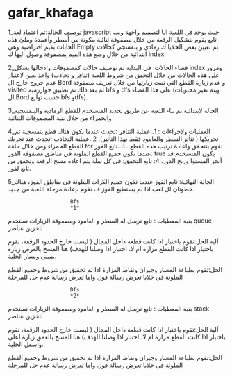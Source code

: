 ﻿# gafar_khafaga
1_توصيف الحالة:تم اعتماد لغة javascript لتصميم واجهة ويب UI حيث يوجد في اللعبة تابع يقوم بتشكيل الرقعة من خلال مصفوفة ثنائية مكونة من أسطر وأعمدة وملئ هذه الخانات بقيم افتراضية وهي Empty تم تعيين بعض الخلايا ك رمادي و بنفسجي كحالات ابتدائية من خلال وضع هذه القيم بمصفوفة وصول اليها ك index.

2_فضاء الحالات: في البداية تم توصيف حالات كمصفوفات وادخالها بشكل index ومرور على هذه الحالات من خلال التحقق من شروط اللعبة (تنافر و تجاذب) واخذ بعين لاعتبار عدم خروج خارج ال Bord و عدم زيارة القطع التي تمت زيارتها من خلال تعريف مصفوفة visited ثم بعد ذلك تم تطبيق خوارزمية bfs و dfs على هذا الفضاء (ويتم تغير محتويات ال Bord حسب توابع bfs وdfs).

3_الحالة لابتدائية:تم بناء اللعبة عن طريق تحديد المستخدم للقطع الرمادية والبنفسجية والحمراء من خلال بنية المصفوفات الثنائية

4_العمليات ولإجراءات :
1..عملية التنافر :تحدث عندما بكون هناك قطع بنفسجية تم تحريكها ( تتأثر السطر والعامود فقط بهذا التأثير).
2..عملية التجاذب :تحدث عند تحريك القطع الحمراء ومن خلال حلقة for تقوم بتتحقق واعادة ترتيب هذه القطع .
3..تابع الفوز :عندما تكون جميع القطع الملونة في مناطق مصفوفة الفوز true يكون المستخدم قد أنجز المستوا وربح الدور.
4: تابع التحقق: في كل نقلة يتم اعادة مسح الرقعة وتحقق من تابع لفوز.

5_الحالة النهائية: تابع الفوز عندما تكون جميع الكرات الملونة في مناطق الفوز، هناك خطوتان لل لعب اذا لم يستطيع الفوز ف نقوم بإعادة مرحلة اللعبة من جديد.

                        Bfs
                        *1*
بنية المعطيات : تابع نرسل له السطر و العامود ومصفوفة الزيارات
نستخدم queue لتخزين عناصر

آلية الحل:تقوم باختبار اذا كانت قطعة داخل المجال ( ليست خارج الحدود الرقعة، تقوم باختبار اذا كانت القطع مزارة ام لا، اختبار اذا وصلنا للهدف)
هنا المسح بالعرض زيارة يميني ويسار الخلية.

الحل:تقوم بطباعة المسار وجيران ونقاط المزارة اذا تم تحقيق من شروط وجميع القطع الملونة في خلايا تعرض رسالة فوز. واما تعرض رسالة عدم حل للمرحلة

                        Dfs
                        *2*

بنية المعطيات : تابع نرسل له السطر و العامود ومصفوفة الزيارات
نستخدم stack لتخزين عناصر

آلية الحل:تقوم باختبار اذا كانت قطعة داخل المجال ( ليست خارج الحدود الرقعة، تقوم باختبار اذا كانت القطع مزارة ام لا، اختبار اذا وصلنا للهدف)
هنا المسح بالعمق زيارة اعلى واسفل الخلية.

الحل:تقوم بطباعة المسار وجيران ونقاط المزارة اذا تم تحقيق من شروط وجميع القطع الملونة في خلايا تعرض رسالة فوز. واما تعرض رسالة عدم حل للمرحلة

